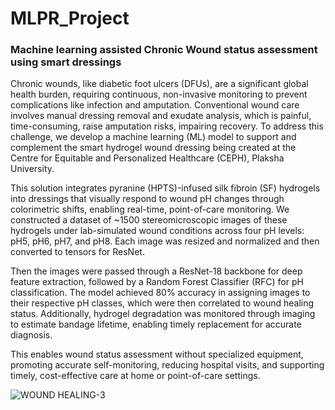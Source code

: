 # MLPR_Project

### __Machine learning assisted Chronic Wound status assessment using smart dressings__

Chronic wounds, like diabetic foot ulcers (DFUs), are a significant global health burden, requiring continuous, non-invasive monitoring to prevent complications like infection and amputation. Conventional wound care involves manual dressing removal and exudate analysis, which is painful, time-consuming, raise amputation risks, impairing recovery. To address this challenge, we develop a machine learning (ML) model to support and complement the smart hydrogel wound dressing being created at the Centre for Equitable and Personalized Healthcare (CEPH), Plaksha University.

This solution integrates pyranine (HPTS)-infused silk fibroin (SF) hydrogels into dressings that visually respond to wound pH changes through colorimetric shifts, enabling real-time, point-of-care monitoring. We constructed a dataset of ~1500 stereomicroscopic images of these hydrogels under lab-simulated wound conditions across four pH levels: pH5, pH6, pH7, and pH8. Each image was resized and normalized and then converted to tensors for ResNet.

Then the images were passed through a ResNet-18 backbone for deep feature extraction, followed by a Random Forest Classifier (RFC) for pH classification. The model achieved 80% accuracy in assigning images to their respective pH classes, which were then correlated to wound healing status. Additionally, hydrogel degradation was monitored through imaging to estimate bandage lifetime, enabling timely replacement for accurate diagnosis.

This enables wound status assessment without specialized equipment, promoting accurate self-monitoring, reducing hospital visits, and supporting timely, cost-effective care at home or point-of-care settings.

![WOUND HEALING-3](https://github.com/user-attachments/assets/de49864a-026c-4d51-aa76-3a3fdcbb0d9a)
